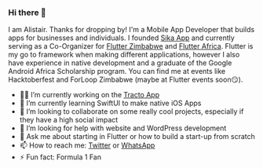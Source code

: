 ### Hi there 👋

I am Alistair. Thanks for dropping by! I'm a Mobile App Developer that builds apps for businesses and individuals. I founded [Sika App](https://sika.co.zw/) and currently serving as a Co-Organizer for [Flutter Zimbabwe](https://twitter.com/FlutterZimbabwe) and [Flutter Africa](https://twitter.com/Flutter_Africa). Flutter is my go to framework when making different applications, however I also have experience in native development and a graduate of the Google Android Africa Scholarship program. You can find me at events like Hacktoberfest and ForLoop Zimbabwe (maybe at Flutter events soon😏).

- :man_technologist: I’m currently working on the [Tracto App](https://tracto.app/)
- 🌱 I’m currently learning SwiftUI to make native iOS Apps
- 👯 I’m looking to collaborate on some really cool projects, especially if they have a high social impact
- 🤔 I’m looking for help with website and WordPress development
- 💬 Ask me about starting in Flutter or how to build a start-up from scratch
- 📫 How to reach me: [Twitter](https://twitter.com/alistairholmes_) or [WhatsApp](https://api.whatsapp.com/send?phone=263733803735)
- ⚡ Fun fact: Formula 1 Fan
